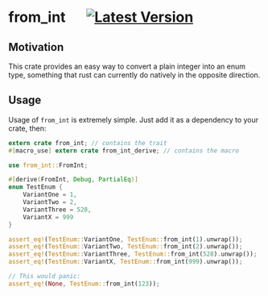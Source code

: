# from_int &emsp; [![Latest Version](https://img.shields.io/crates/v/from_int.svg)][crates.io]

[crates.io]: https://crates.io/crates/from_int

## Motivation

This crate provides an easy way to convert a plain integer into an enum type, something that rust can currently do natively in the opposite direction.

## Usage

Usage of `from_int` is extremely simple. Just add it as a dependency to your crate, then:

```rust
extern crate from_int; // contains the trait
#[macro_use] extern crate from_int_derive; // contains the macro

use from_int::FromInt;

#[derive(FromInt, Debug, PartialEq)]
enum TestEnum {
    VariantOne = 1,
    VariantTwo = 2,
    VariantThree = 528,
    VariantX = 999
}

assert_eq!(TestEnum::VariantOne, TestEnum::from_int(1).unwrap());
assert_eq!(TestEnum::VariantTwo, TestEnum::from_int(2).unwrap());
assert_eq!(TestEnum::VariantThree, TestEnum::from_int(528).unwrap());
assert_eq!(TestEnum::VariantX, TestEnum::from_int(999).unwrap());

// This would panic:
assert_eq!(None, TestEnum::from_int(123));
```

